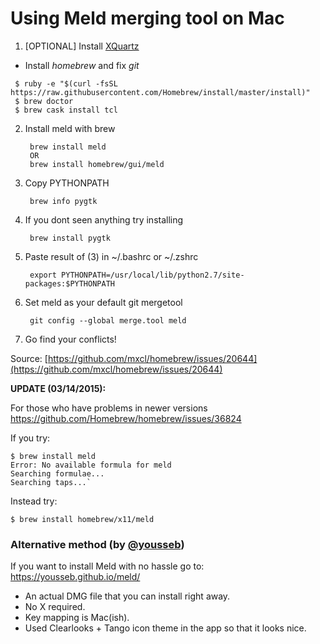 # Using Meld merging tool on Mac

1. [OPTIONAL] Install [XQuartz](http://xquartz.macosforge.org/landing/) 
 
- Install *homebrew* and fix *git*
````
 $ ruby -e "$(curl -fsSL https://raw.githubusercontent.com/Homebrew/install/master/install)"
 $ brew doctor
 $ brew cask install tcl
````

2. Install meld with brew

        brew install meld
        OR 
        brew install homebrew/gui/meld
        
3. Copy PYTHONPATH

        brew info pygtk

4. If you dont seen anything try installing 

        brew install pygtk
    
5. Paste result of (3) in ~/.bashrc or ~/.zshrc

        export PYTHONPATH=/usr/local/lib/python2.7/site-packages:$PYTHONPATH

6. Set meld as your default git mergetool

        git config --global merge.tool meld
    
7. Go find your conflicts!

Source: [https://github.com/mxcl/homebrew/issues/20644](https://github.com/mxcl/homebrew/issues/20644)

__UPDATE (03/14/2015):__

For those who have problems in newer versions https://github.com/Homebrew/homebrew/issues/36824

If you try:

    $ brew install meld
    Error: No available formula for meld 
    Searching formulae...
    Searching taps...`

Instead try:

    $ brew install homebrew/x11/meld
    
### Alternative method (by [@yousseb](https://github.com/yousseb))

If you want to install Meld with no hassle go to: https://yousseb.github.io/meld/

* An actual DMG file that you can install right away.
* No X required.
* Key mapping is Mac(ish).
* Used Clearlooks + Tango icon theme in the app so that it looks nice.
